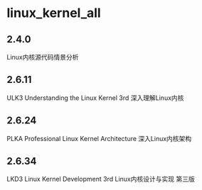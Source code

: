 # linux_kernel_all

## 2.4.0
Linux内核源代码情景分析

## 2.6.11
ULK3
Understanding the Linux Kernel 3rd
深入理解Linux内核

## 2.6.24
PLKA
Professional Linux Kernel Architecture
深入Linux内核架构

## 2.6.34
LKD3
Linux Kernel Development 3rd
Linux内核设计与实现 第三版




